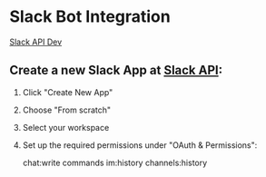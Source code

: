 # Slack Bot Integration

[Slack API Dev](https://api.slack.com/start/building)

## Create a new Slack App at [Slack API](api.slack.com/apps):

1. Click "Create New App"
2. Choose "From scratch"
3. Select your workspace
4. Set up the required permissions under "OAuth & Permissions":

    chat:write
    commands
    im:history
    channels:history

